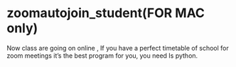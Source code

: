 # zoomautojoin_student(FOR MAC only)
Now class are going on online , If you have a perfect timetable  of school for zoom meetings it’s the best program for you, you need Is python.
